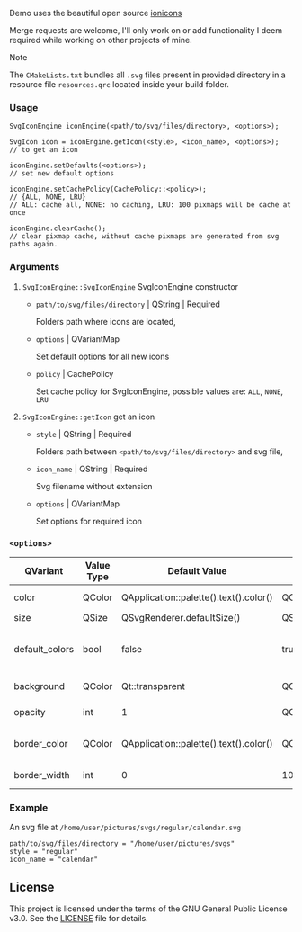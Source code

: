 Demo uses the beautiful open source [ionicons](https://ionic.io/ionicons)

Merge requests are welcome, I'll only work on or add functionality I deem required while working on other projects of mine.

> [!NOTE]
> The `CMakeLists.txt` bundles all `.svg` files present in provided directory in a resource file `resources.qrc` located inside your build folder.

### Usage
```
SvgIconEngine iconEngine(<path/to/svg/files/directory>, <options>);

SvgIcon icon = iconEngine.getIcon(<style>, <icon_name>, <options>);
// to get an icon

iconEngine.setDefaults(<options>);
// set new default options

iconEngine.setCachePolicy(CachePolicy::<policy>);
// {ALL, NONE, LRU}
// ALL: cache all, NONE: no caching, LRU: 100 pixmaps will be cache at once

iconEngine.clearCache();
// clear pixmap cache, without cache pixmaps are generated from svg paths again.
```

### Arguments
1. `SvgIconEngine::SvgIconEngine` SvgIconEngine constructor
	  - `path/to/svg/files/directory` | QString | Required

    	Folders path where icons are located,

    - `options` | QVariantMap

    	Set default options for all new icons

    - `policy` | CachePolicy

    	Set cache policy for SvgIconEngine, possible values are: `ALL`, `NONE`, `LRU`

2. `SvgIconEngine::getIcon` get an icon
	  - `style` | QString | Required

    	Folders path between `<path/to/svg/files/directory>` and svg file,

    - `icon_name` | QString | Required

    	Svg filename without extension

    - `options` | QVariantMap

   		Set options for required icon

### `<options>`
| QVariant       | Value Type | Default Value                          | Ex. Value         | Use |
| -------------- | ---------- | -------------------------------------- | ----------------- | --- |
| color          | QColor     | QApplication::palette().text().color() | QColor(Qt::red)   | Color used to fill icon |
| size           | QSize      | QSvgRenderer.defaultSize()             | QSize(64, 64)     | Icon size |
| default_colors | bool       | false                                  | true/false        | If icon colors remain as in svg file |
| background     | QColor     | Qt::transparent                        | QColor(Qt::red)   | Background fill for icons |
| opacity        | int        | 1                                      | QColor(Qt::red)   | Icon opacity |
| border_color   | QColor     | QApplication::palette().text().color() | QColor(Qt::black) | Color for border around icon |
| border_width   | int	      | 0                                      | 10                | Border width |

### Example
An svg file at `/home/user/pictures/svgs/regular/calendar.svg`

```
path/to/svg/files/directory = "/home/user/pictures/svgs"
style = "regular"
icon_name = "calendar"
```


## License

This project is licensed under the terms of the GNU General Public License v3.0. See the [LICENSE](./LICENSE) file for details.
